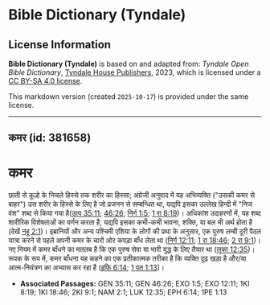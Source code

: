 # Bible Dictionary (Tyndale)

## License Information

**Bible Dictionary (Tyndale)** is based on and adapted from: _Tyndale Open Bible Dictionary_, [Tyndale House Publishers](https://tyndaleopenresources.com/), 2023, which is licensed under a [CC BY-SA 4.0 license](https://creativecommons.org/licenses/by-sa/4.0/legalcode.en).

This markdown version (created `2025-10-17`) is provided under the same license.



--------------------------------

## कमर (id: 381658)

कमर
===

छाती से कूल्हे के निचले हिस्से तक शरीर का हिस्सा; अंग्रेजी अनुवाद में यह अभिव्यक्ति ("उसकी कमर से बाहर") उस शरीर के हिस्से के लिए है जो प्रजनन से सम्बन्धित था, यद्यपि इसका उल्लेख हिन्दी में "निज वंश" शब्द से किया गया है([उत्प 35:11](https://ref.ly/Gen35:11); [46:26](https://ref.ly/Gen46:26); [निर्ग 1:5](https://ref.ly/Exod1:5); [1 रा 8:19](https://ref.ly/1Kgs8:19))। अधिकांश उदाहरणों में, यह शब्द शारीरिक विशेषताओं का वर्णन करता है, यद्यपि इसका कभी\-कभी भावना, शक्ति, या बल भी अर्थ होता है (देखें [नहू 2:1](https://ref.ly/Nah2:1))। इब्रानियों और अन्य पश्चिमी एशिया के लोगों की प्रथा के अनुसार, एक पुरुष लम्बी दूरी पैदल यात्रा करने से पहले अपनी कमर के चारों ओर कपड़ा बाँध लेता था ([निर्ग 12:11](https://ref.ly/Exod12:11); [1 रा 18:46](https://ref.ly/1Kgs18:46); [2 रा 9:1](https://ref.ly/2Kgs9:1))। नए नियम में कमर बाँधने का मतलब है कि एक पुरुष सेवा या भारी युद्ध के लिए तैयार था ([लूका 12:35](https://ref.ly/Luke12:35))। रूपक के रूप में, कमर बाँधना यह कहने का एक प्रतीकात्मक तरीका है कि व्यक्ति दृढ़ खड़ा है और/या आत्म\-नियंत्रण का अभ्यास कर रहा है ([इफि 6:14](https://ref.ly/Eph6:14); [1 पत 1:13](https://ref.ly/1Pet1:13))।

* **Associated Passages:** GEN 35:11; GEN 46:26; EXO 1:5; EXO 12:11; 1KI 8:19; 1KI 18:46; 2KI 9:1; NAM 2:1; LUK 12:35; EPH 6:14; 1PE 1:13

